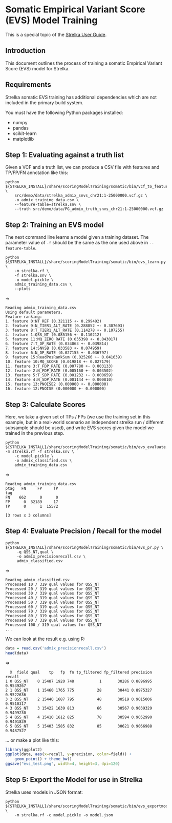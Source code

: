 # Somatic Empirical Variant Score (EVS) Model Training

This is a special topic of the [Strelka User Guide](strelkaUserGuide.md).


## Introduction

This document outlines the process of training a somatic Empirical Variant Score (EVS) model for Strelka.

## Requirements

Strelka somatic EVS training has additional dependencies which are not included
in the primary build system.

You must have the following Python packages installed:

* numpy
* pandas
* scikit-learn
* matplotlib

## Step 1: Evaluating against a truth list

Given a VCF and a truth list, we can produce a CSV file with features and
TP/FP/FN annotation like this:

```
python ${STRELKA_INSTALL}/share/scoringModelTraining/somatic/bin/vcf_to_feature_csv.py \
    src/demo/data/strelka_admix_snvs_chr21:1-25000000.vcf.gz \
    -o admix_training_data.csv \
    --feature-table=strelka.snv \
    --truth src/demo/data/PG_admix_truth_snvs_chr21:1-25000000.vcf.gz
```

## Step 2: Training an EVS model

The next command line learns a model given a training dataset. The parameter
value of `-f` should be the same as the one used above in `--feature-table`.

```
python ${STRELKA_INSTALL}/share/scoringModelTraining/somatic/bin/evs_learn.py \
    -m strelka.rf \
    -f strelka.snv \
    -o model.pickle \
    admix_training_data.csv \
    --plots
```

=>

```
Reading admix_training_data.csv
Using default parameters.
Feature ranking:
1. feature 0:NT_REF (0.321115 +- 0.299492)
2. feature 9:N_TIER1_ALT_RATE (0.288852 +- 0.307693)
3. feature 8:T_TIER1_ALT_RATE (0.114278 +- 0.107255)
4. feature 1:QSS_NT (0.085156 +- 0.110212)
5. feature 11:MQ_ZERO_RATE (0.035398 +- 0.043017)
6. feature 7:T_DP_RATE (0.034063 +- 0.039814)
7. feature 14:SNVSB (0.033583 +- 0.074959)
8. feature 6:N_DP_RATE (0.027155 +- 0.036797)
9. feature 15:ReadPosRankSum (0.025266 +- 0.041639)
10. feature 10:MQ_SCORE (0.019818 +- 0.027179)
11. feature 3:T_FDP_RATE (0.007780 +- 0.003133)
12. feature 2:N_FDP_RATE (0.005160 +- 0.003502)
13. feature 5:T_SDP_RATE (0.001232 +- 0.000659)
14. feature 4:N_SDP_RATE (0.001144 +- 0.000810)
15. feature 13:PNOISE2 (0.000000 +- 0.000000)
16. feature 12:PNOISE (0.000000 +- 0.000000)
```

## Step 3: Calculate Scores

Here, we take a given set of TPs / FPs (we use the training set in this example,
but in a real-world scenario an independent strelka run / different subsample
should be used), and write EVS scores given the model we trained in the
previous step.

```
python ${STRELKA_INSTALL}/share/scoringModelTraining/somatic/bin/evs_evaluate.py -m strelka.rf -f strelka.snv \
    -c model.pickle \
    -o admix_classified.csv \
    admix_training_data.csv
```

=>

```
Reading admix_training_data.csv
ptag   FN     FP     TP
tag
FN    662      0      0
FP      0  32189     17
TP      0      1  15572

[3 rows x 3 columns]
```

## Step 4: Evaluate Precision / Recall for the model

```
python ${STRELKA_INSTALL}/share/scoringModelTraining/somatic/bin/evs_pr.py \
     -q QSS_NT,qual \
     -o admix_precisionrecall.csv \
     admix_classified.csv
```

=>

```
Reading admix_classified.csv
Processed 10 / 319 qual values for QSS_NT
Processed 20 / 319 qual values for QSS_NT
Processed 30 / 319 qual values for QSS_NT
Processed 40 / 319 qual values for QSS_NT
Processed 50 / 319 qual values for QSS_NT
Processed 60 / 319 qual values for QSS_NT
Processed 70 / 319 qual values for QSS_NT
Processed 80 / 319 qual values for QSS_NT
Processed 90 / 319 qual values for QSS_NT
Processed 100 / 319 qual values for QSS_NT
...
```

We can look at the result e.g. using R:

```R
data = read.csv('admix_precisionrecall.csv')
head(data)
```

=>

```
  X  field qual    tp   fp  fn tp_filtered fp_filtered precision    recall
1 0 QSS_NT    0 15487 1920 748           1       30286 0.8896995 0.9539267
2 1 QSS_NT    1 15460 1765 775          28       30441 0.8975327 0.9522636
3 2 QSS_NT    2 15440 1687 795          48       30519 0.9015006 0.9510317
4 3 QSS_NT    3 15422 1639 813          66       30567 0.9039329 0.9499230
5 4 QSS_NT    4 15410 1612 825          78       30594 0.9052990 0.9491839
6 5 QSS_NT    5 15403 1585 832          85       30621 0.9066988 0.9487527
```

... or make a plot like this:

```R
library(ggplot2)
ggplot(data, aes(x=recall, y=precision, color=field)) +
    geom_point() + theme_bw()
ggsave("evs_test.png", width=4, height=3, dpi=120)
```

## Step 5: Export the Model for use in Strelka

Strelka uses models in JSON format:

```
python ${STRELKA_INSTALL}/share/scoringModelTraining/somatic/bin/evs_exportmodel.py \
    -m strelka.rf -c model.pickle -o model.json
```
